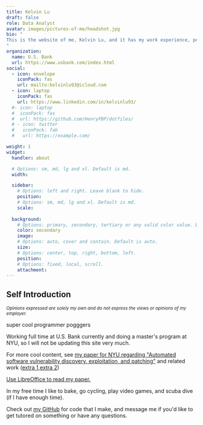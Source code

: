 ```yaml
---
title: Kelvin Lu
draft: false
role: Data Analyst
avatar: images/pictures-of-me/headshot.jpg
bio: "
This is the website of me, Kelvin Lu, and it has my work experience, personal projects, and general info about me.
"
organization:
  name: U.S. Bank
  url: https://www.usbank.com/index.html
social:
  - icon: envelope
    iconPack: fas
    url: mailto:kelvinlu93@icloud.com 
  - icon: laptop
    iconPack: fas
    url: https://www.linkedin.com/in/kelvinlu93/ 
  #- icon: laptop
  #  iconPack: fas
  #  url: https://github.com/HenryFBP/dotfiles/
  # - icon: twitter
  #   iconPack: fab
  #   url: https://example.com/

weight: 1
widget:
  handler: about

  # Options: sm, md, lg and xl. Default is md.
  width:

  sidebar:
    # Options: left and right. Leave blank to hide.
    position:
    # Options: sm, md, lg and xl. Default is md.
    scale:
  
  background:
    # Options: primary, secondary, tertiary or any valid color value. Default is primary.
    color: secondary
    image:
    # Options: auto, cover and contain. Default is auto.
    size:
    # Options: center, top, right, bottom, left.
    position:
    # Options: fixed, local, scroll.
    attachment: 
---
```


## Self Introduction

<i><small>Opinions expressed are solely my own and do not express the views or opinions of my employer.</small></i> 


super cool programmer pogggers

Working full time at U.S. Bank currently and doing a master's program at NYU, so I will not be updating this site very much.

For more cool content, see [my paper for NYU regarding "Automated software vulnerability discovery, exploitation, and patching"](https://github.com/HenryFBP/NYU-CS-GY-6813/blob/master/paper/papers/final/Henry%20Post%20-%20NYU-CS-GY-6813%20-%20Automated%20software%20vulnerability%20discovery%2C%20exploitation%2C%20and%20patching%20-%20Combined%20Paper.fodt) and related work ([extra 1](https://github.com/HenryFBP/NYU-CS-GY-6813),[extra 2](https://github.com/HenryFBP/NYU-CS-GY-6813-research-paper-work))

[Use LibreOffice to read my paper.](https://www.libreoffice.org/)

In my free time I like to bake, go cycling, play video games, and scuba dive (if I have enough time).

Check out <u>[my GitHub](https://github.com/HenryFBP/)</u> for code that I make, and message me if you'd like to get tutored on something or have any questions.
